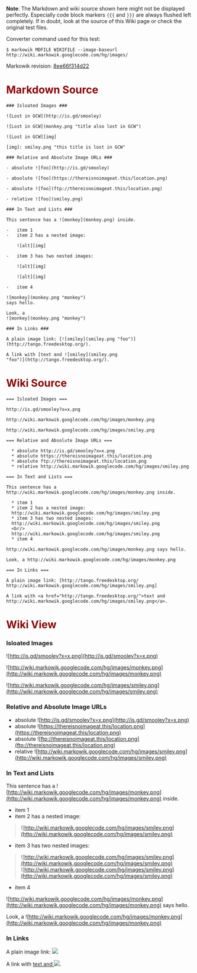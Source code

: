 **Note**: The Markdown and wiki source shown here might not be displayed
perfectly. Especially code block markers `{{{` and `}}}` are always flushed
left completely. If in doubt, look at the source of this Wiki page or check the
original test files.

Converter command used for this test:

```
$ markowik MDFILE WIKIFILE --image-baseurl http://wiki.markowik.googlecode.com/hg/images/
```

Markowik revision: [8ee66f314d22](http://code.google.com/p/markowik/source/browse/?r=8ee66f314d22)

# <font color='darkred'>Markdown Source</font> #

```
### Isloated Images ###

![Lost in GCW](http://is.gd/smooley)

![Lost in GCW](monkey.png "title also lost in GCW")

![Lost in GCW][img]

[img]: smiley.png "this title is lost in GCW"

### Relative and Absolute Image URLs ###

- absolute ![foo](http://is.gd/smooley)

- absolute ![foo](https://thereisnoimageat.this/location.png)

- absolute ![foo](ftp://thereisnoimageat.this/location.png)

- relative ![foo](smiley.png)

### In Text and Lists ###

This sentence has a ![monkey](monkey.png) inside.

-   item 1
-   item 2 has a nested image:

    ![alt][img]

-   item 3 has two nested images:

    ![alt][img]

    ![alt][img]

-   item 4

![monkey](monkey.png "monkey")
says hello.

Look, a
![monkey](monkey.png "monkey")

### In Links ###

A plain image link: [![smiley](smiley.png "foo")](http://tango.freedesktop.org/).

A link with [text and ![smiley](smiley.png
"foo")](http://tango.freedesktop.org/).
```

# <font color='darkred'>Wiki Source</font> #

```
=== Isloated Images ===

http://is.gd/smooley?x=x.png

http://wiki.markowik.googlecode.com/hg/images/monkey.png

http://wiki.markowik.googlecode.com/hg/images/smiley.png

=== Relative and Absolute Image URLs ===

  * absolute http://is.gd/smooley?x=x.png
  * absolute https://thereisnoimageat.this/location.png
  * absolute ftp://thereisnoimageat.this/location.png
  * relative http://wiki.markowik.googlecode.com/hg/images/smiley.png

=== In Text and Lists ===

This sentence has a http://wiki.markowik.googlecode.com/hg/images/monkey.png inside.

  * item 1
  * item 2 has a nested image:
  http://wiki.markowik.googlecode.com/hg/images/smiley.png
  * item 3 has two nested images:
  http://wiki.markowik.googlecode.com/hg/images/smiley.png
  <br/>
  http://wiki.markowik.googlecode.com/hg/images/smiley.png
  * item 4

http://wiki.markowik.googlecode.com/hg/images/monkey.png says hello.

Look, a http://wiki.markowik.googlecode.com/hg/images/monkey.png

=== In Links ===

A plain image link: [http://tango.freedesktop.org/ http://wiki.markowik.googlecode.com/hg/images/smiley.png]

A link with <a href="http://tango.freedesktop.org/">text and http://wiki.markowik.googlecode.com/hg/images/smiley.png</a>.
```

# <font color='darkred'>Wiki View</font> #

### Isloated Images ###

![http://is.gd/smooley?x=x.png](http://is.gd/smooley?x=x.png)

![http://wiki.markowik.googlecode.com/hg/images/monkey.png](http://wiki.markowik.googlecode.com/hg/images/monkey.png)

![http://wiki.markowik.googlecode.com/hg/images/smiley.png](http://wiki.markowik.googlecode.com/hg/images/smiley.png)

### Relative and Absolute Image URLs ###

  * absolute ![http://is.gd/smooley?x=x.png](http://is.gd/smooley?x=x.png)
  * absolute ![https://thereisnoimageat.this/location.png](https://thereisnoimageat.this/location.png)
  * absolute ![ftp://thereisnoimageat.this/location.png](ftp://thereisnoimageat.this/location.png)
  * relative ![http://wiki.markowik.googlecode.com/hg/images/smiley.png](http://wiki.markowik.googlecode.com/hg/images/smiley.png)

### In Text and Lists ###

This sentence has a ![http://wiki.markowik.googlecode.com/hg/images/monkey.png](http://wiki.markowik.googlecode.com/hg/images/monkey.png) inside.

  * item 1
  * item 2 has a nested image:
> ![http://wiki.markowik.googlecode.com/hg/images/smiley.png](http://wiki.markowik.googlecode.com/hg/images/smiley.png)
  * item 3 has two nested images:
> ![http://wiki.markowik.googlecode.com/hg/images/smiley.png](http://wiki.markowik.googlecode.com/hg/images/smiley.png)
> <br />
> ![http://wiki.markowik.googlecode.com/hg/images/smiley.png](http://wiki.markowik.googlecode.com/hg/images/smiley.png)
  * item 4

![http://wiki.markowik.googlecode.com/hg/images/monkey.png](http://wiki.markowik.googlecode.com/hg/images/monkey.png) says hello.

Look, a ![http://wiki.markowik.googlecode.com/hg/images/monkey.png](http://wiki.markowik.googlecode.com/hg/images/monkey.png)

### In Links ###

A plain image link: [![](http://wiki.markowik.googlecode.com/hg/images/smiley.png)](http://tango.freedesktop.org/)

A link with <a href='http://tango.freedesktop.org/'>text and <img src='http://wiki.markowik.googlecode.com/hg/images/smiley.png' /></a>.